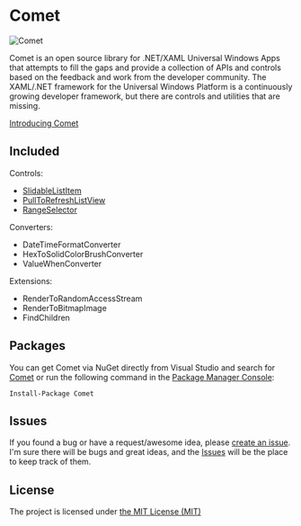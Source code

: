 # Comet

![Comet](http://i.imgur.com/NvyoRv0.png)

Comet is an open source library for .NET/XAML Universal Windows Apps that attempts to fill the gaps and provide a collection of APIs and controls based on the feedback and work from the developer community. The XAML/.NET framework for the Universal Windows Platform is a continuously growing developer framework, but there are controls and utilities that are missing.

[Introducing Comet](http://metulev.com/introducing-comet/)

## Included
Controls:

 - [SlidableListItem](https://github.com/nmetulev/comet/wiki/SlidableListItem) 
 - [PullToRefreshListView](https://github.com/nmetulev/comet/wiki/PullToRefreshListView)
 - [RangeSelector](https://github.com/nmetulev/comet/wiki/RangeSelector)

Converters:

 - DateTimeFormatConverter
 - HexToSolidColorBrushConverter
 - ValueWhenConverter

Extensions:

 - RenderToRandomAccessStream
 - RenderToBitmapImage
 - FindChildren<T>

## Packages
You can get Comet via NuGet directly from Visual Studio and search for [Comet](https://www.nuget.org/packages/Comet) or run the following command in the [Package Manager Console](http://docs.nuget.org/docs/start-here/using-the-package-manager-console):

```
Install-Package Comet
```

## Issues
If you found a bug or have a request/awesome idea, please [create an issue](https://github.com/nmetulev/comet/issues/new). I'm sure there will be bugs and great ideas, and the [Issues](https://github.com/nmetulev/comet/issues) will be the place to keep track of them.

## License ##
The project is licensed under [the MIT License (MIT)](https://opensource.org/licenses/MIT)
